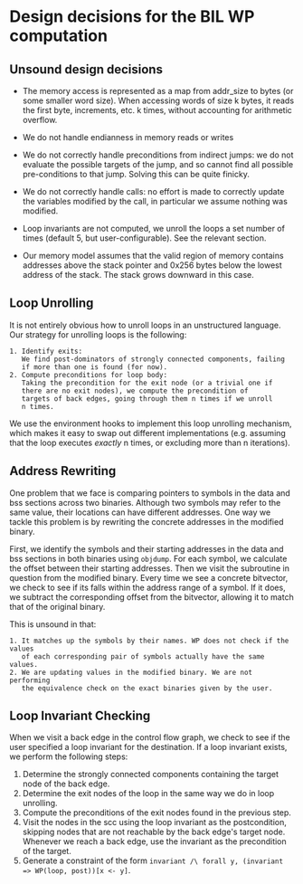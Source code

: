 # Design decisions for the BIL WP computation #

## Unsound design decisions ##

- The memory access is represented as a map from addr_size to bytes
  (or some smaller word size).
  When accessing words of size k bytes, it reads the first byte,
  increments, etc. k times, without accounting for arithmetic overflow.

- We do not handle endianness in memory reads or writes

- We do not correctly handle preconditions from indirect jumps: we do
  not evaluate the possible targets of the jump, and so cannot find
  all possible pre-conditions to that jump. Solving this can be quite finicky.

- We do not correctly handle calls: no effort is made to correctly
  update the variables modified by the call, in particular we assume
  nothing was modified.

- Loop invariants are not computed, we unroll the loops a set number
  of times (default 5, but user-configurable). See the relevant
  section.

- Our memory model assumes that the valid region of memory contains addresses
  above the stack pointer and 0x256 bytes below the lowest address of the stack.
  The stack grows downward in this case.



## Loop Unrolling ##

It is not entirely obvious how to unroll loops in an unstructured
language. Our strategy for unrolling loops is the following:

    1. Identify exits:
       We find post-dominators of strongly connected components, failing
       if more than one is found (for now).
    2. Compute preconditions for loop body:
       Taking the precondition for the exit node (or a trivial one if
       there are no exit nodes), we compute the precondition of
       targets of back edges, going through them n times if we unroll
       n times.

We use the environment hooks to implement this loop unrolling
mechanism, which makes it easy to swap out different implementations
(e.g. assuming that the loop executes *exactly* n times, or excluding
more than n iterations).



## Address Rewriting ##

One problem that we face is comparing pointers to symbols in the data and bss
sections across two binaries. Although two symbols may refer to the same value,
their locations can have different addresses. One way we tackle this problem is
by rewriting the concrete addresses in the modified binary.

First, we identify the symbols and their starting addresses in the data and
bss sections in both binaries using `objdump`. For each symbol, we calculate the
offset between their starting addresses. Then we visit the subroutine in
question from the modified binary. Every time we see a concrete bitvector, we
check to see if its falls within the address range of a symbol. If it does,
we subtract the corresponding offset from the bitvector, allowing it to match
that of the original binary.

This is unsound in that:

    1. It matches up the symbols by their names. WP does not check if the values
       of each corresponding pair of symbols actually have the same values.
    2. We are updating values in the modified binary. We are not performing
       the equivalence check on the exact binaries given by the user.


## Loop Invariant Checking ##

When we visit a back edge in the control flow graph, we check to see if the user
specified a loop invariant for the destination. If a loop invariant exists, we
perform the following steps:

  1. Determine the strongly connected components containing the target node of
     the back edge.
  2. Determine the exit nodes of the loop in the same way we do in loop
     unrolling.
  3. Compute the preconditions of the exit nodes found in the previous step.
  4. Visit the nodes in the scc using the loop invariant as the postcondition,
     skipping nodes that are not reachable by the back edge's target node.
     Whenever we reach a back edge, use the invariant as the precondition of the
     target.
  5. Generate a constraint of the form
     `invariant /\ forall y, (invariant => WP(loop, post))[x <- y]`.
